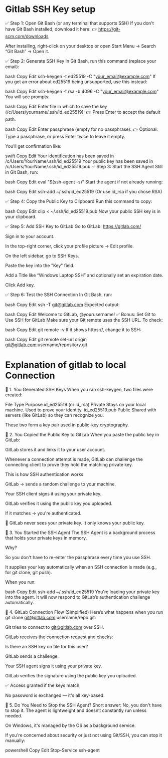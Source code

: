 # Gitlab SSH Key setup

✅ Step 1: Open Git Bash (or any terminal that supports SSH)
If you don't have Git Bash installed, download it here:
👉 https://git-scm.com/downloads

After installing, right-click on your desktop or open Start Menu → Search “Git Bash” → Open it.

✅ Step 2: Generate SSH Key
In Git Bash, run this command (replace your email):

bash
Copy
Edit
ssh-keygen -t ed25519 -C "your_email@example.com"
If you get an error about ed25519 being unsupported, use this instead:

bash
Copy
Edit
ssh-keygen -t rsa -b 4096 -C "your_email@example.com"
You will see prompts:

bash
Copy
Edit
Enter file in which to save the key (/c/Users/yourname/.ssh/id_ed25519):
👉 Press Enter to accept the default path.

bash
Copy
Edit
Enter passphrase (empty for no passphrase):
👉 Optional: Type a passphrase, or press Enter twice to leave it empty.

You’ll get confirmation like:

swift
Copy
Edit
Your identification has been saved in /c/Users/YourName/.ssh/id_ed25519
Your public key has been saved in /c/Users/YourName/.ssh/id_ed25519.pub
✅ Step 3: Start the SSH Agent
Still in Git Bash, run:

bash
Copy
Edit
eval "$(ssh-agent -s)"
Start the agent if not already running:

bash
Copy
Edit
ssh-add ~/.ssh/id_ed25519
(Or use id_rsa if you chose RSA)

✅ Step 4: Copy the Public Key to Clipboard
Run this command to copy:

bash
Copy
Edit
clip < ~/.ssh/id_ed25519.pub
Now your public SSH key is in your clipboard.

✅ Step 5: Add SSH Key to GitLab
Go to GitLab: https://gitlab.com/

Sign in to your account.

In the top-right corner, click your profile picture → Edit profile.

On the left sidebar, go to SSH Keys.

Paste the key into the "Key" field.

Add a Title like “Windows Laptop SSH” and optionally set an expiration date.

Click Add key.

✅ Step 6: Test the SSH Connection
In Git Bash, run:

bash
Copy
Edit
ssh -T git@gitlab.com
Expected output:

bash
Copy
Edit
Welcome to GitLab, @yourusername!
✅ Bonus: Set Git to Use SSH for GitLab
Make sure your Git remote uses the SSH URL. To check:

bash
Copy
Edit
git remote -v
If it shows https://, change it to SSH:

bash
Copy
Edit
git remote set-url origin git@gitlab.com:username/repository.git

# Explanation of gitlab to local Connection

🔑 1. You Generated SSH Keys
When you ran ssh-keygen, two files were created:

File	Type	Purpose
id_ed25519 (or id_rsa)	Private	Stays on your local machine. Used to prove your identity.
id_ed25519.pub	Public	Shared with servers (like GitLab) so they can recognize you.

These two form a key pair used in public-key cryptography.

🔁 2. You Copied the Public Key to GitLab
When you paste the public key in GitLab:

GitLab stores it and links it to your user account.

Whenever a connection attempt is made, GitLab can challenge the connecting client to prove they hold the matching private key.

This is how SSH authentication works:

GitLab → sends a random challenge to your machine.

Your SSH client signs it using your private key.

GitLab verifies it using the public key you uploaded.

If it matches → you're authenticated.

🔐 GitLab never sees your private key. It only knows your public key.

👤 3. You Started the SSH Agent
The SSH Agent is a background process that holds your private keys in memory.

Why?

So you don't have to re-enter the passphrase every time you use SSH.

It supplies your key automatically when an SSH connection is made (e.g., for git clone, git push).

When you run:

bash
Copy
Edit
ssh-add ~/.ssh/id_ed25519
You're loading your private key into the agent. It will now respond to GitLab’s authentication challenge automatically.

🔌 4. GitLab Connection Flow (Simplified)
Here’s what happens when you run git clone git@gitlab.com:username/repo.git:

Git tries to connect to git@gitlab.com over SSH.

GitLab receives the connection request and checks:

Is there an SSH key on file for this user?

GitLab sends a challenge.

Your SSH agent signs it using your private key.

GitLab verifies the signature using the public key you uploaded.

✅ Access granted if the keys match.

No password is exchanged — it's all key-based.

🛑 5. Do You Need to Stop the SSH Agent?
Short answer: No, you don't have to stop it.
The agent is lightweight and doesn’t constantly run unless needed.

On Windows, it's managed by the OS as a background service.

If you're concerned about security or just not using Git/SSH, you can stop it manually:

powershell
Copy
Edit
Stop-Service ssh-agent


